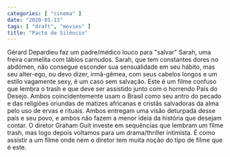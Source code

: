 ```yaml
---
categories: [ "cinema" ]
date: "2020-01-13"
tags: [ "draft", "movies" ]
title: "Pacto de Silêncio"
---
```

Gérard Depardieu faz um padre/médico louco para "salvar" Sarah, uma freira carmelita com lábios carnudos. Sarah, que tem constantes dores no abdómen, não consegue esconder sua sensualidade em seu hábito, mas seu alter-ego, ou devo dizer, irmã-gêmea, com seus cabelos longos e um estilo vagamente sexy, é um caso sem salvação. Este é um filme confuso que lembra o trash e que deve ser assistido junto com o horrendo País do Desejo. Ambos coincidentemente usam o Brasil como seu antro do pecado e das religiões oriundas de matizes africanas e cristãs salvadoras da alma pelo uso de ervas e rituais. Ambos entregam uma visão deturpada desse país e seu povo, e ambos não fazem a menor ideia da história que desejam contar. O diretor Graham Guit investe em sequências que lembram um filme trash, mas logo depois voltamos para um drama/thriller intimista. É como assistir a um filme onde nem o diretor tem muita noção do tipo de filme que é este.
